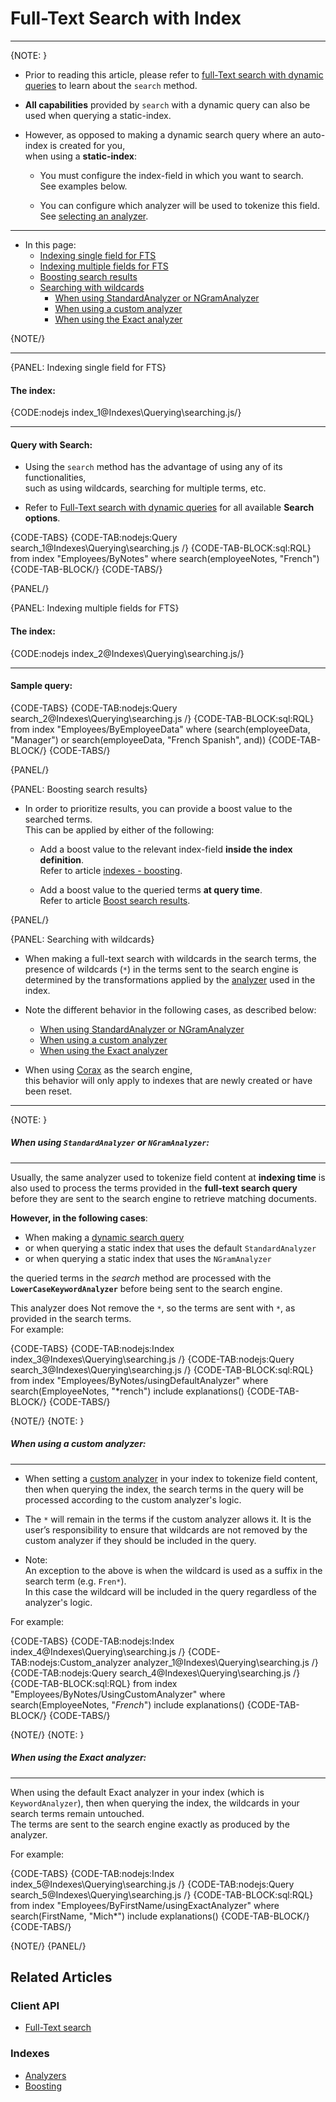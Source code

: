 # Full-Text Search with Index
---

{NOTE: }

* Prior to reading this article, please refer to [full-Text search with dynamic queries](../../client-api/session/querying/text-search/full-text-search) 
  to learn about the `search` method.  

* **All capabilities** provided by `search` with a dynamic query can also be used when querying a static-index.

* However, as opposed to making a dynamic search query where an auto-index is created for you,  
  when using a **static-index**:  

    * You must configure the index-field in which you want to search.  
      See examples below.  
      
    * You can configure which analyzer will be used to tokenize this field.  
      See [selecting an analyzer](../../indexes/using-analyzers#selecting-an-analyzer-for-a-field).

---

* In this page:
  * [Indexing single field for FTS](../../indexes/querying/searching#indexing-single-field-for-fts)
  * [Indexing multiple fields for FTS](../../indexes/querying/searching#indexing-multiple-fields-for-fts)
  * [Boosting search results](../../indexes/querying/searching#boosting-search-results)
  * [Searching with wildcards](../../indexes/querying/searching#searching-with-wildcards)
      * [When using StandardAnalyzer or NGramAnalyzer](../../indexes/querying/searching#when-usingor)
      * [When using a custom analyzer](../../indexes/querying/searching#when-using-a-custom-analyzer)
      * [When using the Exact analyzer](../../indexes/querying/searching#when-using-the-exact-analyzer)

{NOTE/}

---

{PANEL: Indexing single field for FTS}

#### The index:

{CODE:nodejs index_1@Indexes\Querying\searching.js/}

---

#### Query with Search:

* Using the `search` method has the advantage of using any of its functionalities,  
  such as using wildcards, searching for multiple terms, etc.  

* Refer to [Full-Text search with dynamic queries](../../client-api/session/querying/text-search/full-text-search) for all available **Search options**.

{CODE-TABS}
{CODE-TAB:nodejs:Query search_1@Indexes\Querying\searching.js /}
{CODE-TAB-BLOCK:sql:RQL}
from index "Employees/ByNotes"
where search(employeeNotes, "French")
{CODE-TAB-BLOCK/}
{CODE-TABS/}

{PANEL/}

{PANEL: Indexing multiple fields for FTS}

#### The index:

{CODE:nodejs index_2@Indexes\Querying\searching.js/}

---

#### Sample query:

{CODE-TABS}
{CODE-TAB:nodejs:Query search_2@Indexes\Querying\searching.js /}
{CODE-TAB-BLOCK:sql:RQL}
from index "Employees/ByEmployeeData"
where (search(employeeData, "Manager") or search(employeeData, "French Spanish", and))
{CODE-TAB-BLOCK/}
{CODE-TABS/}

{PANEL/}

{PANEL: Boosting search results}

* In order to prioritize results, you can provide a boost value to the searched terms.  
  This can be applied by either of the following:

  * Add a boost value to the relevant index-field **inside the index definition**.  
    Refer to article [indexes - boosting](../../indexes/boosting).

  * Add a boost value to the queried terms **at query time**.  
    Refer to article [Boost search results](../../client-api/session/querying/text-search/boost-search-results).

{PANEL/}

{PANEL: Searching with wildcards}

* When making a full-text search with wildcards in the search terms,
  the presence of wildcards (`*`) in the terms sent to the search engine is determined by the transformations applied by the
  [analyzer](../../indexes/using-analyzers) used in the index.

* Note the different behavior in the following cases, as described below:
  * [When using StandardAnalyzer or NGramAnalyzer](../../indexes/querying/searching#when-usingor)
  * [When using a custom analyzer](../../indexes/querying/searching#when-using-a-custom-analyzer)
  * [When using the Exact analyzer](../../indexes/querying/searching#when-using-the-exact-analyzer)

* When using [Corax](../../indexes/search-engine/corax) as the search engine,  
  this behavior will only apply to indexes that are newly created or have been reset.

---

{NOTE: }

##### When using&nbsp;`StandardAnalyzer`&nbsp;or&nbsp;`NGramAnalyzer`:
---

Usually, the same analyzer used to tokenize field content at **indexing time** is also used to process the terms provided in the **full-text search query**
before they are sent to the search engine to retrieve matching documents.

**However, in the following cases**:

* When making a [dynamic search query](../../client-api/session/querying/text-search/full-text-search)
* or when querying a static index that uses the default `StandardAnalyzer`
* or when querying a static index that uses the `NGramAnalyzer`

the queried terms in the _search_ method are processed with the **`LowerCaseKeywordAnalyzer`** before being sent to the search engine.

This analyzer does Not remove the `*`, so the terms are sent with `*`, as provided in the search terms.  
For example:

{CODE-TABS}
{CODE-TAB:nodejs:Index index_3@Indexes\Querying\searching.js /}
{CODE-TAB:nodejs:Query search_3@Indexes\Querying\searching.js /}
{CODE-TAB-BLOCK:sql:RQL}
from index "Employees/ByNotes/usingDefaultAnalyzer"
where search(EmployeeNotes, "*rench")
include explanations()
{CODE-TAB-BLOCK/}
{CODE-TABS/}

{NOTE/}
{NOTE: }

##### When using a custom analyzer:
---

* When setting a [custom analyzer](../../indexes/using-analyzers#creating-custom-analyzers) in your index to tokenize field content,
  then when querying the index, the search terms in the query will be processed according to the custom analyzer's logic.

* The `*` will remain in the terms if the custom analyzer allows it.
  It is the user’s responsibility to ensure that wildcards are not removed by the custom analyzer if they should be included in the query.

* Note:  
  An exception to the above is when the wildcard is used as a suffix in the search term (e.g. `Fren*`).  
  In this case the wildcard will be included in the query regardless of the analyzer's logic.

For example:

{CODE-TABS}
{CODE-TAB:nodejs:Index index_4@Indexes\Querying\searching.js /}
{CODE-TAB:nodejs:Custom_analyzer analyzer_1@Indexes\Querying\searching.js /}
{CODE-TAB:nodejs:Query search_4@Indexes\Querying\searching.js /}
{CODE-TAB-BLOCK:sql:RQL}
from index "Employees/ByNotes/UsingCustomAnalyzer"
where search(EmployeeNotes, "*French*")
include explanations()
{CODE-TAB-BLOCK/}
{CODE-TABS/}

{NOTE/}
{NOTE: }

##### When using the Exact analyzer:
---

When using the default Exact analyzer in your index (which is `KeywordAnalyzer`),
then when querying the index, the wildcards in your search terms remain untouched.  
The terms are sent to the search engine exactly as produced by the analyzer.

For example:

{CODE-TABS}
{CODE-TAB:nodejs:Index index_5@Indexes\Querying\searching.js /}
{CODE-TAB:nodejs:Query search_5@Indexes\Querying\searching.js /}
{CODE-TAB-BLOCK:sql:RQL}
from index "Employees/ByFirstName/usingExactAnalyzer"
where search(FirstName, "Mich*")
include explanations()
{CODE-TAB-BLOCK/}
{CODE-TABS/}

{NOTE/}
{PANEL/}

## Related Articles

### Client API

- [Full-Text search](../../client-api/session/querying/text-search/full-text-search)

### Indexes

- [Analyzers](../../indexes/using-analyzers)
- [Boosting](../../indexes/boosting)
